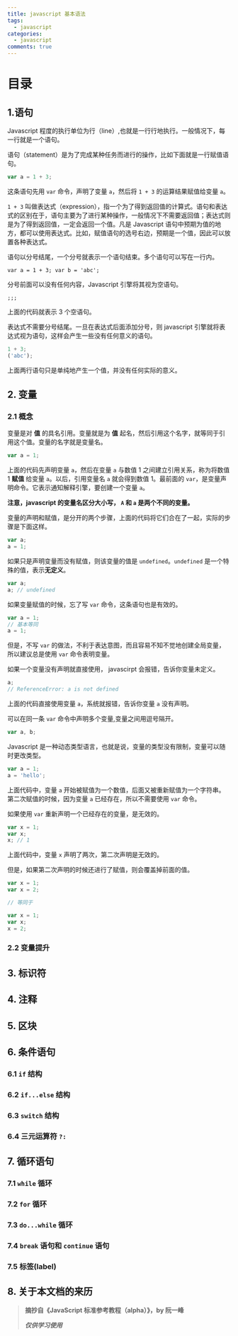 ```yaml
---
title: javascript 基本语法
tags:
  - javascript
categories:
  - javascript
comments: true
---
```


# 目录

## 1.语句

Javascript 程度的执行单位为行（line）,也就是一行行地执行。一般情况下，每一行就是一个语句。

语句（statement）是为了完成某种任务而进行的操作，比如下面就是一行赋值语句。

```javascript
var a = 1 + 3;
```

这条语句先用 `var` 命令，声明了变量 `a`，然后将 `1 + 3` 的运算结果赋值给变量 `a`。

`1 + 3` 叫做表达式（expression），指一个为了得到返回值的计算式。语句和表达式的区别在于，语句主要为了进行某种操作，一般情况下不需要返回值；表达式则是为了得到返回值，一定会返回一个值。凡是 Javascript 语句中预期为值的地方，都可以使用表达式。比如，赋值语句的选号右边，预期是一个值，因此可以放置各种表达式。

<!--more-->

语句以分号结尾，一个分号就表示一个语句结束。多个语句可以写在一行内。

```text
var a = 1 + 3; var b = 'abc';
```

分号前面可以没有任何内容，Javascript 引擎将其视为空语句。

```text
;;;
```

上面的代码就表示 3 个空语句。

表达式不需要分号结尾。一旦在表达式后面添加分号，则 javascript 引擎就将表达式视为语句，这样会产生一些没有任何意义的语句。

```javascript
1 + 3;
('abc');
```

上面两行语句只是单纯地产生一个值，并没有任何实际的意义。

## 2. 变量

### 2.1 概念

变量是对 **值** 的具名引用。变量就是为 **值** 起名，然后引用这个名字，就等同于引用这个值。变量的名字就是变量名。

```javascript
var a = 1;
```

上面的代码先声明变量 `a`，然后在变量 `a` 与数值 1 之间建立引用关系，称为将数值 1 **赋值** 给变量 `a`。以后，引用变量名 `a` 就会得到数值 1。最前面的 `var`，是变量声明命令。它表示通知解释引擎，要创建一个变量 `a`。

**注意，javascript 的变量名区分大小写， `A` 和 `a` 是两个不同的变量。**

变量的声明和赋值，是分开的两个步骤，上面的代码将它们合在了一起，实际的步骤是下面这样。

```javascript
var a;
a = 1;
```

如果只是声明变量而没有赋值，则该变量的值是 `undefined`。`undefined` 是一个特殊的值，表示**无定义**。

```javascript
var a;
a; // undefined
```

如果变量赋值的时候，忘了写 `var` 命令，这条语句也是有效的。

```javascript
var a = 1;
// 基本等同
a = 1;
```

但是，不写 `var` 的做法，不利于表达意图，而且容易不知不觉地创建全局变量，所以建议总是使用 `var` 命令表明变量。

如果一个变量没有声明就直接使用， javascirpt 会报错，告诉你变量未定义。

```javascript
a;
// ReferenceError: a is not defined
```

上面的代码直接使用变量 `a`，系统就报错，告诉你变量 `a` 没有声明。

可以在同一条 `var` 命令中声明多个变量,变量之间用逗号隔开。

```javascript
var a, b;
```

Javascript 是一种动态类型语言，也就是说，变量的类型没有限制，变量可以随时更改类型。

```javascript
var a = 1;
a = 'hello';
```

上面代码中，变量 `a` 开始被赋值为一个数值，后面又被重新赋值为一个字符串。第二次赋值的时候，因为变量 `a` 已经存在，所以不需要使用 `var` 命令。

如果使用 `var` 重新声明一个已经存在的变量，是无效的。

```javascript
var x = 1;
var x;
x; // 1
```

上面代码中，变量 `x` 声明了两次，第二次声明是无效的。

但是，如果第二次声明的时候还进行了赋值，则会覆盖掉前面的值。

```javascript
var x = 1;
var x = 2;

// 等同于

var x = 1;
var x;
x = 2;
```

### 2.2 变量提升

## 3. 标识符

## 4. 注释

## 5. 区块

## 6. 条件语句

### 6.1 `if` 结构

### 6.2 `if...else` 结构

### 6.3 `switch` 结构

### 6.4 三元运算符 `?:`

## 7. 循环语句

### 7.1 `while` 循环

### 7.2 `for` 循环

### 7.3 `do...while` 循环

### 7.4 `break` 语句和 `continue` 语句

### 7.5 标签(label)

## 8. 关于本文档的来历

> **摘抄自《JavaScript 标准参考教程（alpha）》，by 阮一峰**
>
> **_仅供学习使用_**
